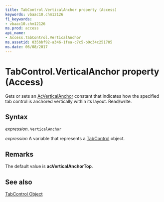 ```yaml
---
title: TabControl.VerticalAnchor property (Access)
keywords: vbaac10.chm12126
f1_keywords:
- vbaac10.chm12126
ms.prod: access
api_name:
- Access.TabControl.VerticalAnchor
ms.assetid: 035bbf92-a346-1fea-c7c5-b9c34c251705
ms.date: 06/08/2017
---
```



# TabControl.VerticalAnchor property (Access)

Gets or sets an [AcVerticalAnchor](Access.AcVerticalAnchor.md) constant that indicates how the specified tab control is anchored vertically within its layout. Read/write.


## Syntax

_expression_. `VerticalAnchor`

_expression_ A variable that represents a [TabControl](Access.TabControl.md) object.


## Remarks

The default value is  **acVerticalAnchorTop**.


## See also


[TabControl Object](Access.TabControl.md)

